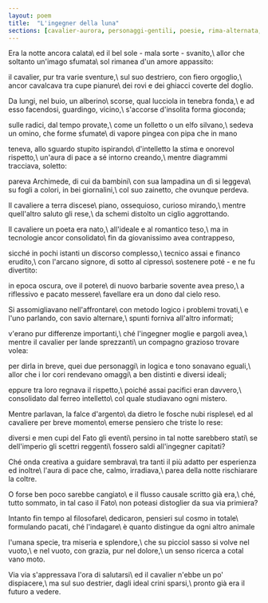 ```yaml
---
layout: poem
title:  "L'ingegner della luna"
sections: [cavalier-aurora, personaggi-gentili, poesie, rima-alternata, italiano]
---
```


Era la notte ancora calata\\
ed il bel sole - mala sorte - svanito,\\
allor che soltanto un'imago sfumata\\
sol rimanea d'un amore appassito:

il cavalier, pur tra varie sventure,\\
sul suo destriero, con fiero orgoglio,\\
ancor cavalcava tra cupe pianure\\
dei rovi e dei ghiacci coverte del doglio.

Da lungi, nel buio, un alberino\\
scorse, qual lucciola in tenebra fonda,\\
e ad esso facendosi, guardingo, vicino,\\
s'accorse d'insolita forma gioconda;

sulle radici, dal tempo provate,\\
come un folletto o un elfo silvano,\\
sedeva un omino, che forme sfumate\\
di vapore pingea con pipa che in mano

teneva, allo sguardo stupito ispirando\\
d'intelletto la stima e onorevol rispetto,\\
un'aura di pace a sé intorno creando,\\
mentre diagrammi tracciava, soletto:

pareva Archimede, di cui da bambini\\
con sua lampadina un dì si leggeva\\
su fogli a colori, in bei giornalini,\\
col suo zainetto, che ovunque perdeva.

Il cavaliere a terra discese\\
piano, ossequioso, curioso mirando,\\
mentre quell'altro saluto gli rese,\\
da schemi distolto un ciglio aggrottando.

Il cavaliere un poeta era nato,\\
all'ideale e al romantico teso,\\
ma in tecnologie ancor consolidato\\
fin da giovanissimo avea contrappeso,

sicché in pochi istanti un discorso complesso,\\
tecnico assai e financo erudito,\\
con l'arcano signore, di sotto al cipresso\\
sostenere poté - e ne fu divertito:

in epoca oscura, ove il potere\\
di nuovo barbarie sovente avea preso,\\
a riflessivo e pacato messere\\
favellare era un dono dal cielo reso.

Si assomigliavano nell'affrontare\\
con metodo logico i problemi trovati,\\
e l'uno parlando, con savio alternare,\\
spunti forniva all'altro informati;

v'erano pur differenze importanti,\\
ché l'ingegner moglie e pargoli avea,\\
mentre il cavalier per lande sprezzanti\\
un compagno grazioso trovare volea:

per dirla in breve, quei due personaggi\\
in logica e tono sonavano eguali,\\
allor che i lor cori rendevano omaggi\\
a ben distinti e diversi ideali;

eppure tra loro regnava il rispetto,\\
poiché assai pacifici eran davvero,\\
consolidato dal ferreo intelletto\\
col quale studiavano ogni mistero.

Mentre parlavan, la falce d'argento\\
da dietro le fosche nubi risplese\\
ed al cavaliere per breve momento\\
emerse pensiero che triste lo rese:

diversi e men cupi del Fato gli eventi\\
persino in tal notte sarebbero stati\\
se dell'imperio gli scettri reggenti\\
fossero saldi all'ingegner capitati?

Ché onda creativa a guidare sembrava\\
tra tanti il più adatto per esperienza ed inoltre\\
l'aura di pace che, calmo, irradiava,\\
parea della notte rischiarare la coltre.

O forse ben poco sarebbe cangiato\\
e il flusso causale scritto già era,\\
ché, tutto sommato, in tal caso il Fato\\
non poteasi distoglier da sua via primiera?

Intanto fin tempo al filosofare\\
dedicaron, pensieri sul cosmo in totale\\
formulando pacati, ché l'indagare\\
è quanto distingue da ogni altro animale

l'umana specie, tra miseria e splendore,\\
che su picciol sasso si volve nel vuoto,\\
e nel vuoto, con grazia, pur nel dolore,\\
un senso ricerca a cotal vano moto.

Via via s'appressava l'ora di salutarsi\\
ed il cavalier n'ebbe un po' dispiacere,\\
ma sul suo destrier, dagli ideal crini sparsi,\\
pronto già era il futuro a vedere.
